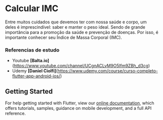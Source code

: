 # Calcular IMC


Entre muitos cuidados que devemos ter com nossa saúde e corpo, um deles é imprescindível: saber e manter o peso ideal. Sendo de grande importância para a promoção da saúde e prevenção de doenças. Por isso, é importante conhecer seu Índice de Massa Corporal (IMC).

<h3>Referencias de estudo</h3>

- Youtube <strong>[Balta.io]</strong>(https://www.youtube.com/channel/UCgnACLvM9O5lfm9ZBh_d3cg)
- Udemy <strong>[Daniel Ciolfi]</strong>(https://www.udemy.com/course/curso-completo-flutter-app-android-ios/)

## Getting Started

For help getting started with Flutter, view our
[online documentation](https://flutter.dev/docs), which offers tutorials,
samples, guidance on mobile development, and a full API reference.
